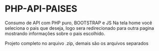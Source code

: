 # PHP-API-PAISES
Consumo de API com PHP puro, BOOTSTRAP e JS
Na tela home você seleciona o pais que deseja, logo sera redirecionado para outra pagina mostrando informações sobre o pais escolhido.

Projeto completo no arquivo .zip, demais são os arquivos separados
